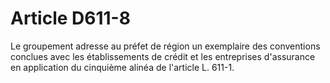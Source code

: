 # Article D611-8

Le groupement adresse au préfet de région un exemplaire des conventions conclues avec les établissements de crédit et les entreprises d'assurance en application du cinquième alinéa de l'article L. 611-1.